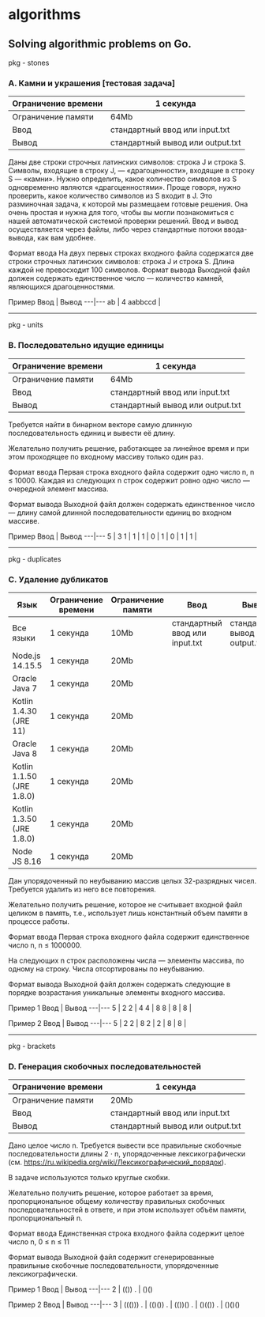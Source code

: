 # algorithms
Solving algorithmic problems on Go.
---------------------------------------------------------

pkg - stones

### A. Камни и украшения [тестовая задача]

Ограничение времени | 1 секунда
---|---
Ограничение памяти | 64Mb
Ввод | стандартный ввод или input.txt
Вывод | стандартный вывод или output.txt

Даны две строки строчных латинских символов: строка J и строка S. Символы, входящие в строку J, — «драгоценности», входящие в строку S — «камни». Нужно определить, какое количество символов из S одновременно являются «драгоценностями». Проще говоря, нужно проверить, какое количество символов из S входит в J.
Это разминочная задача, к которой мы размещаем готовые решения. Она очень простая и нужна для того, чтобы вы могли познакомиться с нашей автоматической системой проверки решений. Ввод и вывод осуществляется через файлы, либо через стандартные потоки ввода-вывода, как вам удобнее.

Формат ввода
На двух первых строках входного файла содержатся две строки строчных латинских символов: строка J и строка S. Длина каждой не превосходит 100 символов.
Формат вывода
Выходной файл должен содержать единственное число — количество камней, являющихся драгоценностями.

Пример
Ввод | Вывод
---|---
ab | 4
aabbccd | 

---------------------------------------------------------
pkg - units

### B. Последовательно идущие единицы

Ограничение времени | 1 секунда
---|---
Ограничение памяти | 64Mb
Ввод | стандартный ввод или input.txt
Вывод | стандартный вывод или output.txt

Требуется найти в бинарном векторе самую длинную последовательность единиц и вывести её длину.

Желательно получить решение, работающее за линейное время и при этом проходящее по входному массиву только один раз.

Формат ввода
Первая строка входного файла содержит одно число n, n ≤ 10000. Каждая из следующих n строк содержит ровно одно число — очередной элемент массива.

Формат вывода
Выходной файл должен содержать единственное число — длину самой длинной последовательности единиц во входном массиве.

Пример
Ввод | Вывод
---|---
5 | 3
1 | 
1 | 
1 | 
0 | 
1 | 
0 | 
1 | 
1 | 

---------------------------------------------------------
pkg - duplicates

### C. Удаление дубликатов
Язык | Ограничение времени | Ограничение памяти | Ввод | Вывод
---|---|---|---|---
Все языки | 1 секунда | 10Mb | стандартный ввод или input.txt | стандартный вывод или output.txt
Node.js 14.15.5 | 1 секунда | 20Mb | |  
Oracle Java 7 | 1 секунда | 20Mb | | 
Kotlin 1.4.30 (JRE 11) | 1 секунда | 20Mb | | 
Oracle Java 8 | 1 секунда | 20Mb | | 
Kotlin 1.1.50 (JRE 1.8.0) | 1 секунда | 20Mb | | 
Kotlin 1.3.50 (JRE 1.8.0) | 1 секунда | 20Mb | | 
Node JS 8.16 | 1 секунда | 20Mb | | 

Дан упорядоченный по неубыванию массив целых 32-разрядных чисел. Требуется удалить из него все повторения.

Желательно получить решение, которое не считывает входной файл целиком в память, т.е., использует лишь константный объем памяти в процессе работы.

Формат ввода
Первая строка входного файла содержит единственное число n, n ≤ 1000000.

На следующих n строк расположены числа — элементы массива, по одному на строку. Числа отсортированы по неубыванию.

Формат вывода
Выходной файл должен содержать следующие в порядке возрастания уникальные элементы входного массива.

Пример 1
Ввод | Вывод
---|---
5 | 2
2 | 4
4 | 8
8 | 
8 | 
8 | 

Пример 2
Ввод | Вывод
---|---
5 | 2
2 | 8
2 | 
2 | 
8 | 
8 | 

---------------------------------------------------------
pkg - brackets

### D. Генерация скобочных последовательностей

Ограничение времени | 1 секунда
---|---
Ограничение памяти | 20Mb
Ввод | стандартный ввод или input.txt
Вывод | стандартный вывод или output.txt

Дано целое число n. Требуется вывести все правильные скобочные последовательности длины 2 ⋅ n, упорядоченные лексикографически (см. https://ru.wikipedia.org/wiki/Лексикографический_порядок).

В задаче используются только круглые скобки.

Желательно получить решение, которое работает за время, пропорциональное общему количеству правильных скобочных последовательностей в ответе, и при этом использует объём памяти, пропорциональный n.

Формат ввода
Единственная строка входного файла содержит целое число n, 0 ≤ n ≤ 11

Формат вывода
Выходной файл содержит сгенерированные правильные скобочные последовательности, упорядоченные лексикографически.

Пример 1
Ввод | Вывод
---|---
2 | (())
. | ()()

Пример 2
Ввод | Вывод
---|---
3 | ((()))
. | (()())
. | (())()
. | ()(())
. | ()()()

